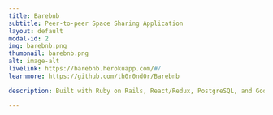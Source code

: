 ```yaml
---
title: Barebnb
subtitle: Peer-to-peer Space Sharing Application
layout: default
modal-id: 2
img: barebnb.png
thumbnail: barebnb.png
alt: image-alt
livelink: https://barebnb.herokuapp.com/#/
learnmore: https://github.com/th0r0nd0r/Barebnb

description: Built with Ruby on Rails, React/Redux, PostgreSQL, and Google Maps API.  Users can find, create, book, and review spots for rent.

---
```


